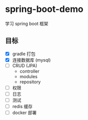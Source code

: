 # spring-boot-demo
学习 spring boot 框架

## 目标

- [x] gradle 打包
- [x] 连接数据库 (mysql)
- [ ] CRUD (JPA)
    - controller
    - modules
    - repository
- [ ] 权限
- [ ] 日志
- [ ] 测试
- [ ] redis 缓存
- [ ] docker 部署

